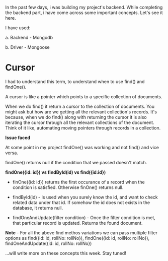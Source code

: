 In the past few days, i was building my project's backend. While completing the backend part, i have come across some important concepts. Let's see it here.

I have used:

a. Backend - Mongodb

b. Driver - Mongoose

# Cursor
I had to understand this term, to understand when to use find() and findOne().

A cursor is like a pointer which points to a specific collection of documents.

When we do find() it return a cursor to the collection of documents. You might ask but how are we getting all the relevant collection's records.
It's because, when we do find() along with returning the cursor it is also iterating the cursor through all the relevant collections of the document.
Think of it like, automating moving pointers through records in a collection.

**Issue faced**

At some point in my project findOne() was working and not find() and vice versa.

findOne() returns null if the condition that we passed doesn't match.


**findOne({id: id}) vs findById(id) vs find({id:id})**

- finOne({id: id}) returns the first occurance of a record when the condition is satisfied. Otherwise finOne() returns null.

- findById(id) - Is used when you surely know the id, and want to check related data under that id. If somehow the id does not exists in the database, it returns null.

- findOneAndUpdate(filter condition) - Once the filter condition is met, that particular record is updated. Returns the found document.

**Note** - For all the above find methos variations we can pass multiple filter options as find({id: id, rollNo: rollNo}), findOne({id: id, rollNo: rollNo}), findOneAndUpdate({id: id, rollNo: rollNo})



...will write more on these concepts this week. Stay tuned!
